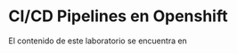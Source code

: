 CI/CD Pipelines en Openshift
============================
El contenido de este laboratorio se encuentra en 
